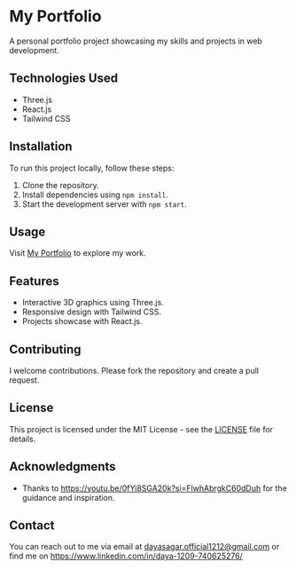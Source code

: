 # My Portfolio

A personal portfolio project showcasing my skills and projects in web development.

## Technologies Used

- Three.js
- React.js
- Tailwind CSS

## Installation

To run this project locally, follow these steps:

1. Clone the repository.
2. Install dependencies using `npm install`.
3. Start the development server with `npm start`.

## Usage

Visit [My Portfolio](https://yourportfolio.com) to explore my work.

## Features

- Interactive 3D graphics using Three.js.
- Responsive design with Tailwind CSS.
- Projects showcase with React.js.

## Contributing

I welcome contributions. Please fork the repository and create a pull request.

## License

This project is licensed under the MIT License - see the [LICENSE](LICENSE) file for details.

## Acknowledgments

- Thanks to https://youtu.be/0fYi8SGA20k?si=FlwhAbrgkC60dDuh for the guidance and inspiration.

## Contact

You can reach out to me via email at dayasagar.official1212@gmail.com or find me on https://www.linkedin.com/in/daya-1209-740625276/
